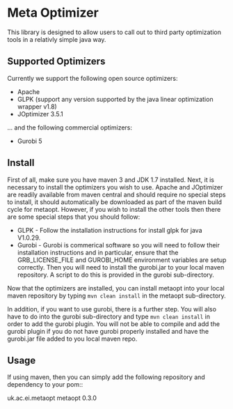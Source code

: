 Meta Optimizer
==============

This library is designed to allow users to call out to third party optimization tools in a relativly simple java way.


Supported Optimizers
--------------------

Currently we support the following open source optimizers:

* Apache
* GLPK (support any version supported by the java linear optimization wrapper v1.8)
* JOptimizer 3.5.1

... and the following commercial optimizers:

* Gurobi 5


Install
-------

First of all, make sure you have maven 3 and JDK 1.7 installed.  Next, it is necessary to install the optimizers you wish to use.  Apache and JOptimizer are readily available from maven central and should require no special steps to install, it should automatically be downloaded as part of the maven build cycle for metaopt.  However, if you wish to install the other tools then there are some special steps that you should follow:

* GLPK - Follow the installation instructions for install glpk for java V1.0.29.
* Gurobi - Gurobi is commerical software so you will need to follow their installation instructions and in particular, ensure that the GRB_LICENSE_FILE and GUROBI_HOME environment variables are setup correctly.  Then you will need to install the gurobi.jar to your local maven repository.  A script to do this is provided in the gurobi sub-directory.

Now that the optimizers are installed, you can install metaopt into your local maven repository by typing ``mvn clean install`` in the metaopt sub-directory.

In addition, if you want to use gurobi, there is a further step.  You will also have to do into the gurobi sub-directory and type ``mvn clean install`` in order to add the gurobi plugin.  You will not be able to compile and add the gurobi plugin if you do not have gurobi properly installed and have the gurobi.jar file added to you local maven repo.



Usage
-----

If using maven, then you can simply add the following repository and dependency to your pom::

  <dependency>
    <groupId>uk.ac.ei.metaopt</groupId>
    <artifactId>metaopt</artifactId>
    <version>0.3.0</version>
  </dependency>




